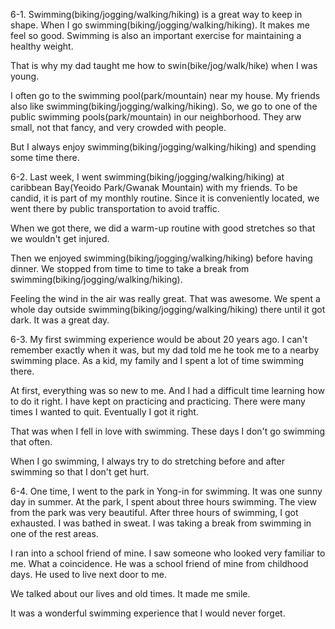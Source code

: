 6-1.
Swimming(biking/jogging/walking/hiking) is a great way to keep in shape. When I go swimming(biking/jogging/walking/hiking). It makes me feel so good. Swimming is also an important exercise for maintaining a healthy weight.

That is why my dad taught me how to swin(bike/jog/walk/hike) when I was young.

I often go to the swimming pool(park/mountain) near my house. My friends also like swimming(biking/jogging/walking/hiking). So, we go to one of the public swimming pools(park/mountain) in our neighborhood. They arw small, not that fancy, and very crowded with people.

But I always enjoy swimming(biking/jogging/walking/hiking) and spending some time there.

6-2.
Last week, I went swimming(biking/jogging/walking/hiking) at caribbean Bay(Yeoido Park/Gwanak Mountain) with my friends. To be candid, it is part of my monthly routine. Since it is conveniently located, we went there by public transportation to avoid traffic.

When we got there, we did a warm-up routine with good stretches so that we wouldn't get injured.

Then we enjoyed swimming(biking/jogging/walking/hiking) before having dinner. We stopped from time to time to take a break from swimming(biking/jogging/walking/hiking).

Feeling the wind in the air was really great. That was awesome. We spent a whole day outside swimming(biking/jogging/walking/hiking) there until it got dark. It was a great day.

6-3.
My first swimming experience would be about 20 years ago. I can't remember exactly when it was, but my dad told me he took me to a nearby swimming place. As a kid, my family and I spent a lot of time swimming there.

At first, everything was so new to me. And I had a difficult time learning how to do it right. I have kept on practicing and practicing. There were many times I wanted to quit. Eventually I got it right.

That was when I fell in love with swimming. These days I don't go swimming that often.

When I go swimming, I always try to do stretching before and after swimming so that I don't get hurt.

6-4.
One time, I went to the park in Yong-in for swimming. It was one sunny day in summer. At the park, I spent about three hours swimming. The view from the park was very beautiful. After three hours of swimming, I got exhausted. I was bathed in sweat. I was taking a break from swimming in one of the rest areas.

I ran into a school friend of mine. I saw someone who looked very familiar to me. What a coincidence. He was a school friend of mine from childhood days. He used to live next door to me.

We talked about our lives and old times. It made me smile.

It was a wonderful swimming experience that I would never forget.
